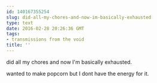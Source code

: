 ```yaml
---
id: 140167355254
slug: did-all-my-chores-and-now-im-basically-exhausted
type: text
date: 2016-02-28 20:26:36 GMT
tags:
- transmissions from the void
title: ''
---
```

did all my chores and now I'm basically exhausted. 

wanted to make popcorn but I dont have the energy for it.